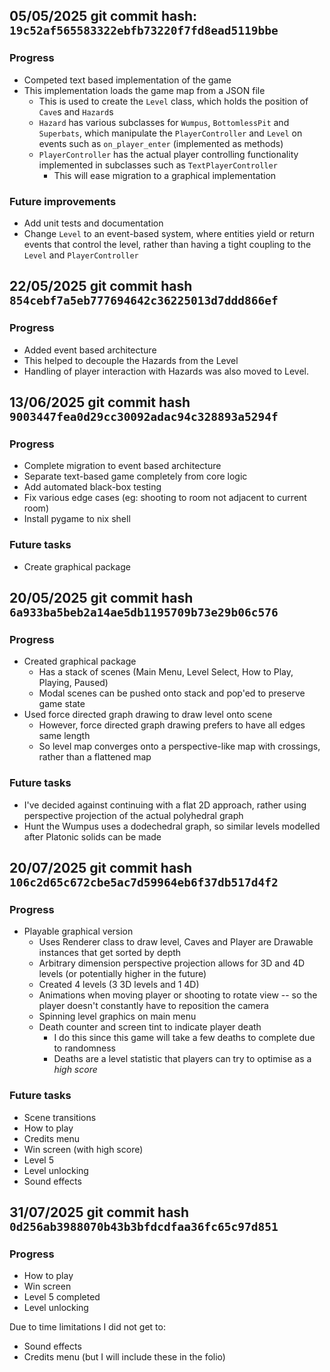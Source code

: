 ## 05/05/2025 git commit hash: `19c52af565583322ebfb73220f7fd8ead5119bbe`
### Progress
- Competed text based implementation of the game
- This implementation loads the game map from a JSON file
  - This is used to create the `Level` class, which holds the position of `Cave`s and `Hazard`s
  - `Hazard` has various subclasses for `Wumpus`, `BottomlessPit` and `Superbats`, which manipulate the `PlayerController` and `Level` on events such as `on_player_enter` (implemented as methods)
  - `PlayerController` has the actual player controlling functionality implemented in subclasses such as `TextPlayerController`
    - This will ease migration to a graphical implementation
### Future improvements
- Add unit tests and documentation
- Change `Level` to an event-based system, where entities yield or return events that control the level, rather than having a tight coupling to the `Level` and `PlayerController`

## 22/05/2025 git commit hash `854cebf7a5eb777694642c36225013d7ddd866ef`
### Progress
- Added event based architecture
- This helped to decouple the Hazards from the Level
- Handling of player interaction with Hazards was also moved to Level.

## 13/06/2025 git commit hash `9003447fea0d29cc30092adac94c328893a5294f`
### Progress
- Complete migration to event based architecture
- Separate text-based game completely from core logic
- Add automated black-box testing
- Fix various edge cases (eg: shooting to room not adjacent to current room)
- Install pygame to nix shell
### Future tasks
- Create graphical package

## 20/05/2025 git commit hash `6a933ba5beb2a14ae5db1195709b73e29b06c576`
### Progress
- Created graphical package
  - Has a stack of scenes (Main Menu, Level Select, How to Play, Playing, Paused)
  - Modal scenes can be pushed onto stack and pop'ed to preserve game state
- Used force directed graph drawing to draw level onto scene
  - However, force directed graph drawing prefers to have all edges same length
  - So level map converges onto a perspective-like map with crossings, rather than a flattened map
### Future tasks
- I've decided against continuing with a flat 2D approach, rather using perspective projection of the actual polyhedral graph
- Hunt the Wumpus uses a dodechedral graph, so similar levels modelled after Platonic solids can be made

## 20/07/2025 git commit hash `106c2d65c672cbe5ac7d59964eb6f37db517d4f2`
### Progress
- Playable graphical version
  - Uses Renderer class to draw level, Caves and Player are Drawable instances that get sorted by depth
  - Arbitrary dimension perspective projection allows for 3D and 4D levels (or potentially higher in the future)
  - Created 4 levels (3 3D levels and 1 4D)
  - Animations when moving player or shooting to rotate view -- so the player doesn't constantly have to
  reposition the camera
  - Spinning level graphics on main menu
  - Death counter and screen tint to indicate player death
    - I do this since this game will take a few deaths to complete due to randomness
    - Deaths are a level statistic that players can try to optimise as a *high score*
### Future tasks
- Scene transitions
- How to play
- Credits menu
- Win screen (with high score)
- Level 5
- Level unlocking
- Sound effects

## 31/07/2025 git commit hash `0d256ab3988070b43b3bfdcdfaa36fc65c97d851`
### Progress
- How to play
- Win screen
- Level 5 completed
- Level unlocking

Due to time limitations I did not get to:
- Sound effects
- Credits menu (but I will include these in the folio)
